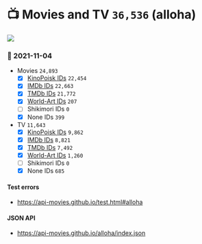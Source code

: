 # :tv: Movies and TV `36,536` (alloha)

<a href="https://API-Movies.github.io"><img src="https://API-Movies.github.io/banner.png?cache"></a>

### :date: 2021-11-04
- Movies `24,893`
  - [x] <a href="https://API-Movies.github.io/alloha/movie_kinopoisk_ids.json">KinoPoisk IDs</a> `22,454`
  - [x] <a href="https://API-Movies.github.io/alloha/movie_imdb_ids.json">IMDb IDs</a> `22,663`
  - [x] <a href="https://API-Movies.github.io/alloha/movie_tmdb_ids.json">TMDb IDs</a> `21,772`
  - [x] <a href="https://API-Movies.github.io/alloha/movie_world_art_ids.json">World-Art IDs</a> `207`
  - [ ] Shikimori IDs `0`
  - [x] None IDs `399`
- TV `11,643`
  - [x] <a href="https://API-Movies.github.io/alloha/tv_kinopoisk_ids.json">KinoPoisk IDs</a> `9,862`
  - [x] <a href="https://API-Movies.github.io/alloha/tv_imdb_ids.json">IMDb IDs</a> `8,821`
  - [x] <a href="https://API-Movies.github.io/alloha/tv_tmdb_ids.json">TMDb IDs</a> `7,492`
  - [x] <a href="https://API-Movies.github.io/alloha/tv_world_art_ids.json">World-Art IDs</a> `1,260`
  - [ ] Shikimori IDs `0`
  - [x] None IDs `685`
#### Test errors
- <a href='https://api-movies.github.io/test.html#alloha'>https://api-movies.github.io/test.html#alloha</a>
#### JSON API
- <a href='https://api-movies.github.io/alloha/index.json'>https://api-movies.github.io/alloha/index.json</a>
